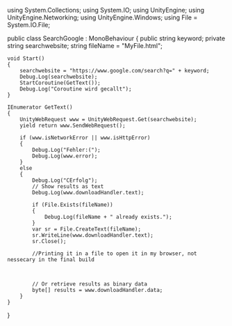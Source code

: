 using System.Collections;
using System.IO;
using UnityEngine;
using UnityEngine.Networking;
using UnityEngine.Windows;
using File = System.IO.File;

public class SearchGoogle : MonoBehaviour
{
    public string keyword;
    private string searchwebsite;
    string fileName = "MyFile.html";

    void Start()
    {
        searchwebsite = "https://www.google.com/search?q=" + keyword;
        Debug.Log(searchwebsite);
        StartCoroutine(GetText());
        Debug.Log("Coroutine wird gecallt");
    }

    IEnumerator GetText()
    {
        UnityWebRequest www = UnityWebRequest.Get(searchwebsite);
        yield return www.SendWebRequest();

        if (www.isNetworkError || www.isHttpError)
        {
            Debug.Log("Fehler:(");
            Debug.Log(www.error);
        }
        else
        {
            Debug.Log("CErfolg");
            // Show results as text
            Debug.Log(www.downloadHandler.text);

            if (File.Exists(fileName))
            {
                Debug.Log(fileName + " already exists.");
            }
            var sr = File.CreateText(fileName);
            sr.WriteLine(www.downloadHandler.text);
            sr.Close();

            //Printing it in a file to open it in my browser, not nessecary in the final build



            // Or retrieve results as binary data
            byte[] results = www.downloadHandler.data;
        }
    }
} 
